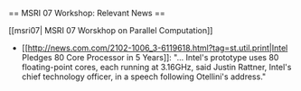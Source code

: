 == MSRI 07 Workshop: Relevant News ==

[[msri07| MSRI 07 Worskhop on Parallel Computation]]

  * [[http://news.com.com/2102-1006_3-6119618.html?tag=st.util.print|Intel Pledges 80 Core Processor in 5 Years]]: "... Intel's prototype uses 80 floating-point cores, each running at 3.16GHz, said Justin Rattner, Intel's chief technology officer, in a speech following Otellini's address."
